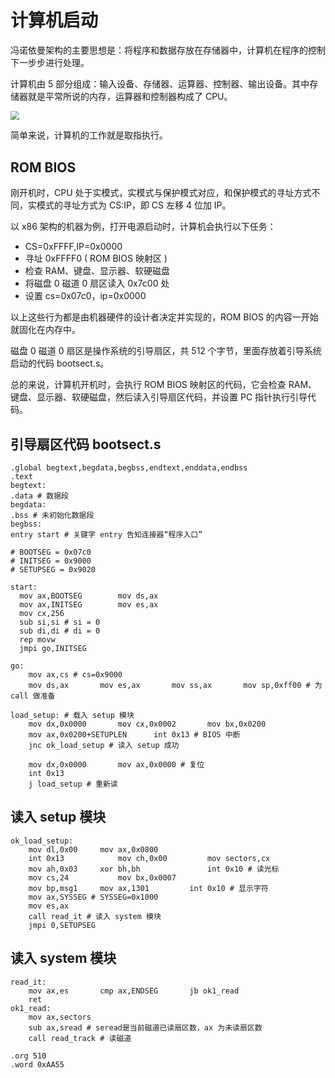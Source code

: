 # 计算机启动

冯诺依曼架构的主要思想是：将程序和数据存放在存储器中，计算机在程序的控制下一步步进行处理。

计算机由 5 部分组成：输入设备、存储器、运算器、控制器、输出设备。其中存储器就是平常所说的内存，运算器和控制器构成了 CPU。

<img class="img-mid" src="http://rt9iekfji.hn-bkt.clouddn.com/008i3skNgy1gsntjp3tn5j30ha0cjmxr.jpg" style="zoom:90%;" />



简单来说，计算机的工作就是取指执行。

## ROM BIOS

刚开机时，CPU 处于实模式，实模式与保护模式对应，和保护模式的寻址方式不同，实模式的寻址方式为 CS:IP，即 CS 左移 4 位加 IP。

以 x86 架构的机器为例，打开电源启动时，计算机会执行以下任务：

* CS=0xFFFF,IP=0x0000
* 寻址 0xFFFF0 ( ROM BIOS 映射区 )
* 检查 RAM、键盘、显示器、软硬磁盘
* 将磁盘 0 磁道 0 扇区读入 0x7c00 处
* 设置 cs=0x07c0，ip=0x0000

以上这些行为都是由机器硬件的设计者决定并实现的，ROM BIOS 的内容一开始就固化在内存中。

磁盘 0 磁道 0 扇区是操作系统的引导扇区，共 512 个字节，里面存放着引导系统启动的代码 bootsect.s。

总的来说，计算机开机时，会执行 ROM BIOS 映射区的代码，它会检查 RAM、键盘、显示器、软硬磁盘，然后读入引导扇区代码，并设置 PC 指针执行引导代码。

## 引导扇区代码 bootsect.s

```assembly
.global begtext,begdata,begbss,endtext,enddata,endbss
.text
begtext:
.data # 数据段
begdata:
.bss # 未初始化数据段
begbss:
entry start # 关键字 entry 告知连接器“程序入口”

# BOOTSEG = 0x07c0
# INITSEG = 0x9000
# SETUPSEG = 0x9020

start:
  mov ax,BOOTSEG		mov ds,ax
  mov ax,INITSEG		mov es,ax
  mov cx,256
  sub si,si # si = 0
  sub di,di # di = 0
  rep movw
  jmpi go,INITSEG
```



```assembly
go:
	mov ax,cs # cs=0x9000
	mov ds,ax		mov es,ax		mov ss,ax		mov sp,0xff00 # 为 call 做准备

load_setup: # 载入 setup 模块
	mov dx,0x0000		mov cx,0x0002		mov bx,0x0200
	mov ax,0x0200+SETUPLEN		int 0x13 # BIOS 中断
	jnc ok_load_setup # 读入 setup 成功

	mov dx,0x0000		mov ax,0x0000 # 复位
	int 0x13
	j load_setup # 重新读
```



## 读入 setup 模块

```assembly
ok_load_setup:
	mov dl,0x00		mov ax,0x0800
	int 0x13		 	mov ch,0x00			mov sectors,cx
	mov ah,0x03 	xor bh,bh				int 0x10 # 读光标
	mov cs,24			mov bx,0x0007
	mov bp,msg1		mov ax,1301			int 0x10 # 显示字符
	mov ax,SYSSEG # SYSSEG=0x1000
	mov es,ax
	call read_it # 读入 system 模块
	jmpi 0,SETUPSEG
```



## 读入 system 模块

```assembly
read_it:
	mov ax,es		cmp ax,ENDSEG		jb ok1_read
	ret
ok1_read:
	mov ax,sectors
	sub ax,sread # seread是当前磁道已读扇区数，ax 为未读扇区数
	call read_track # 读磁道
```

```assembly
.org 510
.word 0xAA55
```
